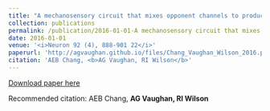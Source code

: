 ```yaml
---
title: "A mechanosensory circuit that mixes opponent channels to produce selectivity for complex stimulus features (2016)"
collection: publications
permalink: /publication/2016-01-01-A mechanosensory circuit that mixes opponent channels to produce selectivity for complex stimulus features
date: 2016-01-01
venue: '<i>Neuron 92 (4), 888-901 22</i>'
paperurl: 'http://agvaughan.github.io/files/Chang_Vaughan_Wilson_2016.pdf'
citation: 'AEB Chang, <b>AG Vaughan, RI Wilson</b>'
---
```

[Download paper here](http://agvaughan.github.io/files/Chang_Vaughan_Wilson_2016.pdf)

Recommended citation: AEB Chang, <b>AG Vaughan, RI Wilson</b>